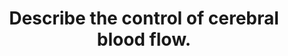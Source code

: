 ---
title: "Describe the control of cerebral blood flow."
entityType: SAQ
exam: PEX
college: CICM
year: 2009
sitting: A
question: 11
passRate: 50
lo:
- "[[C1d2a]]"
EC_expectedDomains:
- "Main points for a pass included pressure and metabolic autoregulation and the various factors that affect cerebral vascular resistance."
EC_extraCredit:
- "Good answers included an equation and then explored the various components of the equation."
- "Graphs were a useful way to answer this question but were generally underutilised."
EC_errorsCommon:
- "Several candidates wrote about the MonroeKellie doctrine which was not directly relevant to the question."
resources:
- "Power and Kam 1st edition p 42-43"
- "Guyton and Hall 11th edition p 761-3"
---